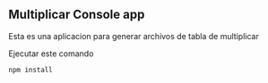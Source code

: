 ## Multiplicar Console app
Esta es una aplicacion para generar archivos de tabla de multiplicar

Ejecutar este comando

```
npm install

```
